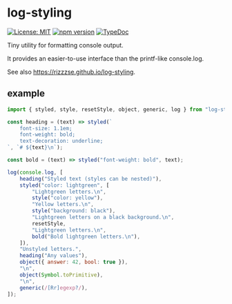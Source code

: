 
# log-styling

[![License: MIT](https://img.shields.io/badge/License-MIT-yellow.svg)](https://opensource.org/licenses/MIT)
[![npm version](https://img.shields.io/npm/v/log-styling/latest.svg?logo=npm)](https://www.npmjs.com/package/log-styling)
[![TypeDoc](https://img.shields.io/badge/document-TypeDoc-green.svg)](https://typedoc.org)

Tiny utility for formatting console output.

It provides an easier-to-use interface than the printf-like console.log.

See also <https://rizzzse.github.io/log-styling>.

## example

```js
import { styled, style, resetStyle, object, generic, log } from "log-styling";

const heading = (text) => styled(`
    font-size: 1.1em;
    font-weight: bold;
    text-decoration: underline;
`, `# ${text}\n`);

const bold = (text) => styled("font-weight: bold", text);

log(console.log, [
    heading("Styled text (styles can be nested)"),
    styled("color: lightgreen", [
        "Lightgreen letters.\n",
        style("color: yellow"),
        "Yellow letters.\n",
        style("background: black"),
        "Lightgreen letters on a black background.\n",
        resetStyle,
        "Lightgreen letters.\n",
        bold("Bold lightgreen letters.\n"),
    ]),
    "Unstyled letters.",
    heading("Any values"),
    object({ answer: 42, bool: true }),
    "\n",
    object(Symbol.toPrimitive),
    "\n",
    generic(/[Rr]egexp?/),
]);
```
